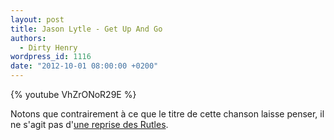 ```yaml
---
layout: post
title: Jason Lytle - Get Up And Go
authors:
  - Dirty Henry
wordpress_id: 1116
date: "2012-10-01 08:00:00 +0200"
---
```


{% youtube VhZrONoR29E %}

Notons que contrairement à ce que le titre de cette chanson laisse penser, il ne
s'agit pas d'[une reprise des Rutles](http://youtu.be/amiBTezWKqQ).
